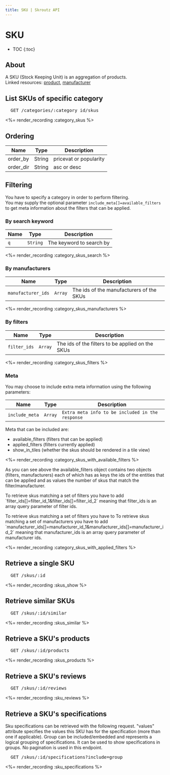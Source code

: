 ```yaml
---
title: SKU | Skroutz API
---
```


# SKU

* TOC
{:toc}

## About

A SKU (Stock Keeping Unit) is an aggregation of products.  
Linked resources:
  [product](<%= relative_path_to('/v3/product') %>),
  [manufacturer](<%= relative_path_to('/v3/manufacturer') %>)

## List SKUs of specific category

<pre class="terminal">
  GET /categories/:category_id/skus
</pre>

<%= render_recording :category_skus %>

## Ordering

Name      | Type   | Description
----------|--------|------------
order_by  | String | pricevat or popularity
order_dir | String | asc or desc

## Filtering

You have to specify a category in order to perform filtering.  
You may supply the optional parameter `include_meta[]=available_filters`
to get meta information about the filters that can be applied.

### By search keyword 

Name | Type | Description
-----| -----| -----------
`q` | `String` | The keyword to search by 

<%= render_recording :category_skus_search %>

### By manufacturers

Name | Type | Description
-----| -----| -----------
`manufacturer_ids` | `Array` | The ids of the manufacturers of the SKUs

<%= render_recording :category_skus_manufacturers %>

### By filters

Name | Type | Description
-----| -----| -----------
`filter_ids` | `Array` | The ids of the filters to be applied on the SKUs

<%= render_recording :category_skus_filters %>

### Meta
You may choose to include extra meta information using the following parameters:

Name           | Type    | Description
---------------| --------| -----------
`include_meta` | `Array` | `Extra meta info to be included in the response`

<p class="padded">
Meta that can be included are:

  <ul>
    <li>available_filters (filters that can be applied)</li>
    <li>applied_filters (filters currently applied)</li>
    <li>show_in_tiles (whether the skus should be rendered in a tile view)</li>
  </ul>
</p>

<%= render_recording :category_skus_with_available_filters %>  

<p class="padded">
As you can see above the available_filters object contains two objects
(filters, manufacturers) each of which has as keys the ids of the
entities that can be applied and as values the number of skus that match
the filter/manufacturer.    
</p>

<p class="padded">
To retrieve skus matching a set of filters you have to 
add `filter_ids[]=filter_id_1&filter_ids[]=filter_id_2` meaning that
filter_ids is an array query parameter of filter ids.  
</p>


<p class="padded">
To retrieve skus matching a set of filters you have to 
To retrieve skus matching a set of manufacturers you have to add `manufacturer_ids[]=manufacturer_id_1&manufacturer_ids[]=manufacturer_id_2` meaning that
manufacturer_ids is an array query parameter of manufacturer ids.  
</p>

<%= render_recording :category_skus_with_applied_filters %>

## Retrieve a single SKU

<pre class="terminal">
  GET /skus/:id
</pre>

<%= render_recording :skus_show %>

## Retrieve similar SKUs

<pre class="terminal">
  GET /skus/:id/similar
</pre>

<%= render_recording :skus_similar %>

## Retrieve a SKU's products

<pre class="terminal">
  GET /skus/:id/products
</pre>

<%= render_recording :skus_products %>

## Retrieve a SKU's reviews

<pre class="terminal">
  GET /skus/:id/reviews
</pre>

<%= render_recording :sku_reviews %>

## Retrieve a SKU's specifications

Sku specifications can be retrieved with the following request. "values"
attribute specifies the values this SKU has for the specification
(more than one if applicable). Group can be included/embedded and represents
a logical grouping of specifications. It can be used to show specifications in
groups. No pagination is used in this endpoint.

<pre class="terminal">
  GET /skus/:id/specifications?include=group
</pre>

<%= render_recording :sku_specifications %>




